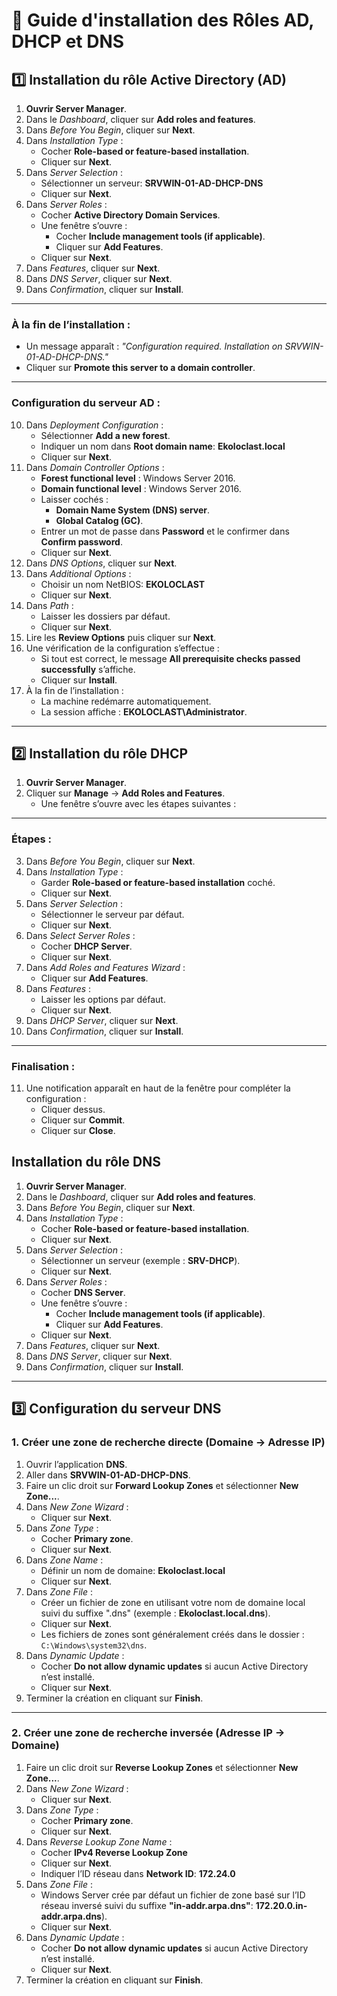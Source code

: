 # 🔱 Guide d'installation des Rôles AD, DHCP et DNS

## :one: Installation du rôle Active Directory (AD)

1. **Ouvrir Server Manager**.
2. Dans le _Dashboard_, cliquer sur **Add roles and features**.
3. Dans _Before You Begin_, cliquer sur **Next**.
4. Dans _Installation Type_ :  
   - Cocher **Role-based or feature-based installation**.  
   - Cliquer sur **Next**.
5. Dans _Server Selection_ :  
   - Sélectionner un serveur: **SRVWIN-01-AD-DHCP-DNS**
   - Cliquer sur **Next**.
6. Dans _Server Roles_ :  
   - Cocher **Active Directory Domain Services**.  
   - Une fenêtre s’ouvre :  
     - Cocher **Include management tools (if applicable)**.  
     - Cliquer sur **Add Features**.  
   - Cliquer sur **Next**.
7. Dans _Features_, cliquer sur **Next**.
8. Dans _DNS Server_, cliquer sur **Next**.
9. Dans _Confirmation_, cliquer sur **Install**.  

---

### À la fin de l’installation :
- Un message apparaît : _"Configuration required. Installation on SRVWIN-01-AD-DHCP-DNS."_  
- Cliquer sur **Promote this server to a domain controller**.

---

### Configuration du serveur AD :
10. Dans _Deployment Configuration_ :  
    - Sélectionner **Add a new forest**.  
    - Indiquer un nom dans **Root domain name**: **Ekoloclast.local**
    - Cliquer sur **Next**.
11. Dans _Domain Controller Options_ :  
    - **Forest functional level** : Windows Server 2016.  
    - **Domain functional level** : Windows Server 2016.  
    - Laisser cochés :  
      - **Domain Name System (DNS) server**.  
      - **Global Catalog (GC)**.  
    - Entrer un mot de passe dans **Password** et le confirmer dans **Confirm password**.  
    - Cliquer sur **Next**.
12. Dans _DNS Options_, cliquer sur **Next**.
13. Dans _Additional Options_ :  
    - Choisir un nom NetBIOS: **EKOLOCLAST**
    - Cliquer sur **Next**.
14. Dans _Path_ :  
    - Laisser les dossiers par défaut.  
    - Cliquer sur **Next**.
15. Lire les **Review Options** puis cliquer sur **Next**.
16. Une vérification de la configuration s’effectue :  
    - Si tout est correct, le message **All prerequisite checks passed successfully** s’affiche.  
    - Cliquer sur **Install**.
17. À la fin de l’installation :  
    - La machine redémarre automatiquement.  
    - La session affiche : **EKOLOCLAST\Administrator**.

---

## :two: Installation du rôle DHCP

1. **Ouvrir Server Manager**.
2. Cliquer sur **Manage** -> **Add Roles and Features**.  
   - Une fenêtre s’ouvre avec les étapes suivantes :

---

### Étapes :
3. Dans _Before You Begin_, cliquer sur **Next**.
4. Dans _Installation Type_ :  
   - Garder **Role-based or feature-based installation** coché.  
   - Cliquer sur **Next**.
5. Dans _Server Selection_ :  
   - Sélectionner le serveur par défaut.  
   - Cliquer sur **Next**.
6. Dans _Select Server Roles_ :  
   - Cocher **DHCP Server**.  
   - Cliquer sur **Next**.
7. Dans _Add Roles and Features Wizard_ :  
   - Cliquer sur **Add Features**.
8. Dans _Features_ :  
   - Laisser les options par défaut.  
   - Cliquer sur **Next**.
9. Dans _DHCP Server_, cliquer sur **Next**.
10. Dans _Confirmation_, cliquer sur **Install**.

---

### Finalisation :
11. Une notification apparaît en haut de la fenêtre pour compléter la configuration :  
    - Cliquer dessus.  
    - Cliquer sur **Commit**.  
    - Cliquer sur **Close**.

## Installation du rôle DNS

1. **Ouvrir Server Manager**.
2. Dans le _Dashboard_, cliquer sur **Add roles and features**.
3. Dans _Before You Begin_, cliquer sur **Next**.
4. Dans _Installation Type_ :  
   - Cocher **Role-based or feature-based installation**.  
   - Cliquer sur **Next**.
5. Dans _Server Selection_ :  
   - Sélectionner un serveur (exemple : **SRV-DHCP**).  
   - Cliquer sur **Next**.
6. Dans _Server Roles_ :  
   - Cocher **DNS Server**.  
   - Une fenêtre s’ouvre :  
     - Cocher **Include management tools (if applicable)**.  
     - Cliquer sur **Add Features**.  
   - Cliquer sur **Next**.
7. Dans _Features_, cliquer sur **Next**.
8. Dans _DNS Server_, cliquer sur **Next**.
9. Dans _Confirmation_, cliquer sur **Install**.

---

## :three: Configuration du serveur DNS

### 1. Créer une zone de recherche directe (Domaine → Adresse IP)

1. Ouvrir l’application **DNS**.  
2. Aller dans **SRVWIN-01-AD-DHCP-DNS**.
3. Faire un clic droit sur **Forward Lookup Zones** et sélectionner **New Zone...**.
4. Dans _New Zone Wizard_ :  
   - Cliquer sur **Next**.
5. Dans _Zone Type_ :  
   - Cocher **Primary zone**.  
   - Cliquer sur **Next**.
6. Dans _Zone Name_ :  
   - Définir un nom de domaine: **Ekoloclast.local** 
   - Cliquer sur **Next**.
7. Dans _Zone File_ :  
   - Créer un fichier de zone en utilisant votre nom de domaine local suivi du suffixe ".dns" (exemple : **Ekoloclast.local.dns**).  
   - Cliquer sur **Next**.  
   - Les fichiers de zones sont généralement créés dans le dossier :  
     `C:\Windows\system32\dns`.
8. Dans _Dynamic Update_ :  
   - Cocher **Do not allow dynamic updates** si aucun Active Directory n’est installé.  
   - Cliquer sur **Next**.
9. Terminer la création en cliquant sur **Finish**.

---

### 2. Créer une zone de recherche inversée (Adresse IP → Domaine)

1. Faire un clic droit sur **Reverse Lookup Zones** et sélectionner **New Zone...**.
2. Dans _New Zone Wizard_ :  
   - Cliquer sur **Next**.
3. Dans _Zone Type_ :  
   - Cocher **Primary zone**.  
   - Cliquer sur **Next**.
4. Dans _Reverse Lookup Zone Name_ :  
   - Cocher **IPv4 Reverse Lookup Zone** 
   - Cliquer sur **Next**.  
   - Indiquer l’ID réseau dans **Network ID**: **172.24.0**
5. Dans _Zone File_ :  
   - Windows Server crée par défaut un fichier de zone basé sur l’ID réseau inversé suivi du suffixe **"in-addr.arpa.dns"**: **172.20.0.in-addr.arpa.dns**).  
   - Cliquer sur **Next**.
6. Dans _Dynamic Update_ :  
   - Cocher **Do not allow dynamic updates** si aucun Active Directory n’est installé.  
   - Cliquer sur **Next**.
7. Terminer la création en cliquant sur **Finish**.
